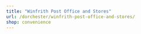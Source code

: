 ```yaml
---
title: "Winfrith Post Office and Stores"
url: /dorchester/winfrith-post-office-and-stores/
shop: convenience
---
```

